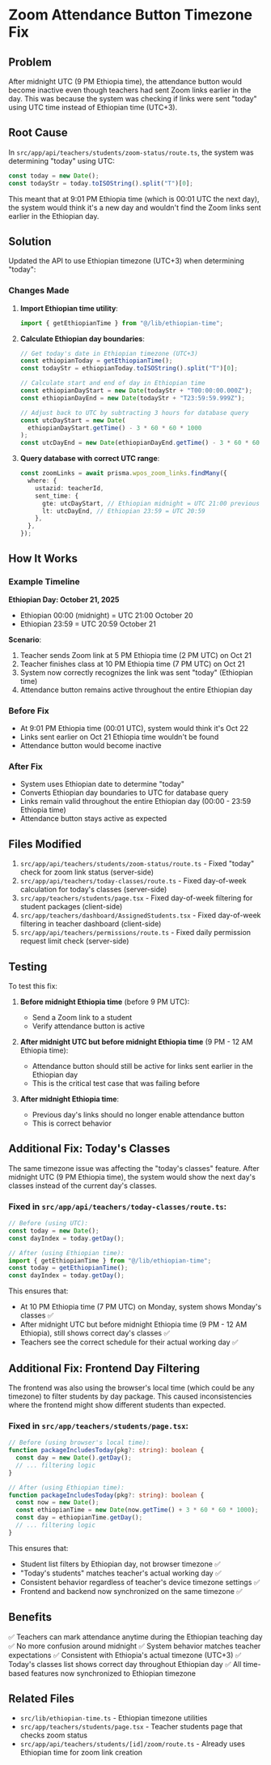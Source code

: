 # Zoom Attendance Button Timezone Fix

## Problem

After midnight UTC (9 PM Ethiopia time), the attendance button would become inactive even though teachers had sent Zoom links earlier in the day. This was because the system was checking if links were sent "today" using UTC time instead of Ethiopian time (UTC+3).

## Root Cause

In `src/app/api/teachers/students/zoom-status/route.ts`, the system was determining "today" using UTC:

```typescript
const today = new Date();
const todayStr = today.toISOString().split("T")[0];
```

This meant that at 9:01 PM Ethiopia time (which is 00:01 UTC the next day), the system would think it's a new day and wouldn't find the Zoom links sent earlier in the Ethiopian day.

## Solution

Updated the API to use Ethiopian timezone (UTC+3) when determining "today":

### Changes Made

1. **Import Ethiopian time utility**:

   ```typescript
   import { getEthiopianTime } from "@/lib/ethiopian-time";
   ```

2. **Calculate Ethiopian day boundaries**:

   ```typescript
   // Get today's date in Ethiopian timezone (UTC+3)
   const ethiopianToday = getEthiopianTime();
   const todayStr = ethiopianToday.toISOString().split("T")[0];

   // Calculate start and end of day in Ethiopian time
   const ethiopianDayStart = new Date(todayStr + "T00:00:00.000Z");
   const ethiopianDayEnd = new Date(todayStr + "T23:59:59.999Z");

   // Adjust back to UTC by subtracting 3 hours for database query
   const utcDayStart = new Date(
     ethiopianDayStart.getTime() - 3 * 60 * 60 * 1000
   );
   const utcDayEnd = new Date(ethiopianDayEnd.getTime() - 3 * 60 * 60 * 1000);
   ```

3. **Query database with correct UTC range**:
   ```typescript
   const zoomLinks = await prisma.wpos_zoom_links.findMany({
     where: {
       ustazid: teacherId,
       sent_time: {
         gte: utcDayStart, // Ethiopian midnight = UTC 21:00 previous day
         lt: utcDayEnd, // Ethiopian 23:59 = UTC 20:59
       },
     },
   });
   ```

## How It Works

### Example Timeline

**Ethiopian Day: October 21, 2025**

- Ethiopian 00:00 (midnight) = UTC 21:00 October 20
- Ethiopian 23:59 = UTC 20:59 October 21

**Scenario**:

1. Teacher sends Zoom link at 5 PM Ethiopia time (2 PM UTC) on Oct 21
2. Teacher finishes class at 10 PM Ethiopia time (7 PM UTC) on Oct 21
3. System now correctly recognizes the link was sent "today" (Ethiopian time)
4. Attendance button remains active throughout the entire Ethiopian day

### Before Fix

- At 9:01 PM Ethiopia time (00:01 UTC), system would think it's Oct 22
- Links sent earlier on Oct 21 Ethiopia time wouldn't be found
- Attendance button would become inactive

### After Fix

- System uses Ethiopian date to determine "today"
- Converts Ethiopian day boundaries to UTC for database query
- Links remain valid throughout the entire Ethiopian day (00:00 - 23:59 Ethiopia time)
- Attendance button stays active as expected

## Files Modified

1. `src/app/api/teachers/students/zoom-status/route.ts` - Fixed "today" check for zoom link status (server-side)
2. `src/app/api/teachers/today-classes/route.ts` - Fixed day-of-week calculation for today's classes (server-side)
3. `src/app/teachers/students/page.tsx` - Fixed day-of-week filtering for student packages (client-side)
4. `src/app/teachers/dashboard/AssignedStudents.tsx` - Fixed day-of-week filtering in teacher dashboard (client-side)
5. `src/app/api/teachers/permissions/route.ts` - Fixed daily permission request limit check (server-side)

## Testing

To test this fix:

1. **Before midnight Ethiopia time** (before 9 PM UTC):
   - Send a Zoom link to a student
   - Verify attendance button is active
2. **After midnight UTC but before midnight Ethiopia time** (9 PM - 12 AM Ethiopia time):

   - Attendance button should still be active for links sent earlier in the Ethiopian day
   - This is the critical test case that was failing before

3. **After midnight Ethiopia time**:
   - Previous day's links should no longer enable attendance button
   - This is correct behavior

## Additional Fix: Today's Classes

The same timezone issue was affecting the "today's classes" feature. After midnight UTC (9 PM Ethiopia time), the system would show the next day's classes instead of the current day's classes.

### Fixed in `src/app/api/teachers/today-classes/route.ts`:

```typescript
// Before (using UTC):
const today = new Date();
const dayIndex = today.getDay();

// After (using Ethiopian time):
import { getEthiopianTime } from "@/lib/ethiopian-time";
const today = getEthiopianTime();
const dayIndex = today.getDay();
```

This ensures that:

- At 10 PM Ethiopia time (7 PM UTC) on Monday, system shows Monday's classes ✅
- After midnight UTC but before midnight Ethiopia time (9 PM - 12 AM Ethiopia), still shows correct day's classes ✅
- Teachers see the correct schedule for their actual working day ✅

## Additional Fix: Frontend Day Filtering

The frontend was also using the browser's local time (which could be any timezone) to filter students by day package. This caused inconsistencies where the frontend might show different students than expected.

### Fixed in `src/app/teachers/students/page.tsx`:

```typescript
// Before (using browser's local time):
function packageIncludesToday(pkg?: string): boolean {
  const day = new Date().getDay();
  // ... filtering logic
}

// After (using Ethiopian time):
function packageIncludesToday(pkg?: string): boolean {
  const now = new Date();
  const ethiopianTime = new Date(now.getTime() + 3 * 60 * 60 * 1000);
  const day = ethiopianTime.getDay();
  // ... filtering logic
}
```

This ensures that:

- Student list filters by Ethiopian day, not browser timezone ✅
- "Today's students" matches teacher's actual working day ✅
- Consistent behavior regardless of teacher's device timezone settings ✅
- Frontend and backend now synchronized on the same timezone ✅

## Benefits

✅ Teachers can mark attendance anytime during the Ethiopian teaching day
✅ No more confusion around midnight
✅ System behavior matches teacher expectations
✅ Consistent with Ethiopia's actual timezone (UTC+3)
✅ Today's classes list shows correct day throughout Ethiopian day
✅ All time-based features now synchronized to Ethiopian timezone

## Related Files

- `src/lib/ethiopian-time.ts` - Ethiopian timezone utilities
- `src/app/teachers/students/page.tsx` - Teacher students page that checks zoom status
- `src/app/api/teachers/students/[id]/zoom/route.ts` - Already uses Ethiopian time for zoom link creation
